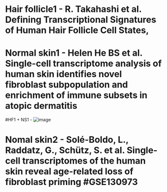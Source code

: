# Hair follicle1 - R. Takahashi et al. Defining Transcriptional Signatures of Human Hair Follicle Cell States, 
# Normal skin1 - Helen He BS et al. Single-cell transcriptome analysis of human skin identifies novel fibroblast subpopulation and enrichment of immune subsets in atopic dermatitis

#HF1 + NS1 - ![image](https://github.com/user-attachments/assets/e399c8df-8884-40a7-b9cd-4ef1b23e4f03)

# Nomal skin2 - Solé-Boldo, L., Raddatz, G., Schütz, S. et al. Single-cell transcriptomes of the human skin reveal age-related loss of fibroblast priming  #GSE130973
